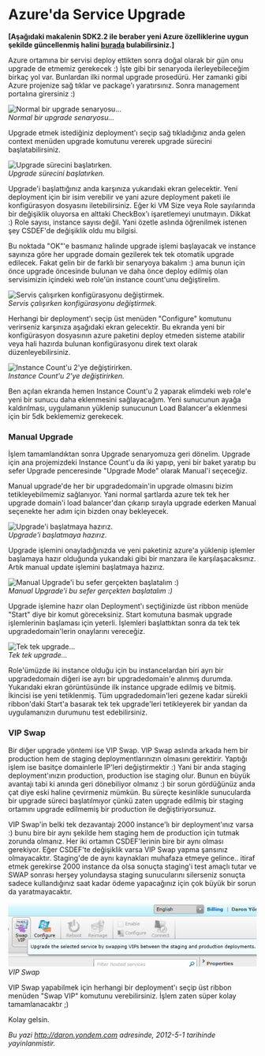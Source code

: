 # Azure'da Service Upgrade
**[Aşağıdaki makalenin SDK2.2 ile beraber yeni Azure özelliklerine uygun
şekilde güncellenmiş halini
[burada](http://daron.yondem.com/tr/post/Azure_da_Service_Upgrade_SDK2_2)
bulabilirsiniz.]**

Azure ortamına bir servisi deploy ettikten sonra doğal olarak bir gün
onu upgrade de etmemiz gerekecek :) İşte gibi bir senaryoda
ilerleyebileceğim birkaç yol var. Bunlardan ilki normal upgrade
prosedürü. Her zamanki gibi Azure projenize sağ tıklar ve package'ı
yaratırsınız. Sonra management portalına girersiniz :)

![Normal bir upgrade
senaryosu...](media/Azure_da_Service_Upgrade/upgrade.jpg)\
*Normal bir upgrade senaryosu...*

Upgrade etmek istediğiniz deployment'ı seçip sağ tıkladığınız anda gelen
context menüden upgrade komutunu vererek upgrade sürecini
başlatabilirsiniz.

![Upgrade sürecini
başlatırken.](media/Azure_da_Service_Upgrade/upgrade2.jpg)\
*Upgrade sürecini başlatırken.*

Upgrade'i başlattığınız anda karşınıza yukarıdaki ekran gelecektir. Yeni
deployment için bir isim verebilir ve yani azure deployment paketi ile
konfigürasyon dosyasını iletebilirsiniz. Eğer ki VM Size veya Role
sayılarında bir değişiklik oluyorsa en alttaki CheckBox'ı işaretlemeyi
unutmayın. Dikkat :) Role sayısı, instance sayısı değil. Yani özetle
aslında öğrenilmek istenen şey CSDEF'de değişiklik oldu mu bilgisi.

Bu noktada "OK"'e basmanız halinde upgrade işlemi başlayacak ve instance
sayınıza göre her upgrade domain gezilerek tek tek otomatik upgrade
edilecek. Fakat gelin bir de farklı bir senaryoya bakalım :) ama bunun
için önce upgrade öncesinde bulunan ve daha önce deploy edilmiş olan
servisimizin içindeki web role'ün instance count'unu değiştirelim.

![Servis çalışırken konfigürasyonu
değiştirmek.](media/Azure_da_Service_Upgrade/upgrade3.jpg)\
*Servis çalışırken konfigürasyonu değiştirmek.*

Herhangi bir deployment'ı seçip üst menüden "Configure" komutunu
verirseniz karşınıza aşağıdaki ekran gelecektir. Bu ekranda yeni bir
konfigürasyon dosyasının azure paketini deploy etmeden sisteme atabilir
veya hali hazırda bulunan konfigürasyonu direk text olarak
düzenleyebilirsiniz.

![Instance Count'u 2'ye
değiştirirken.](media/Azure_da_Service_Upgrade/upgrade4.jpg)\
*Instance Count'u 2'ye değiştirirken.*

Ben açılan ekranda hemen Instance Count'u 2 yaparak elimdeki web role'e
yeni bir sunucu daha eklenmesini sağlayacağım. Yeni sunucunun ayağa
kaldırılması, uygulamanın yüklenip sunucunun Load Balancer'a eklenmesi
için bir 5dk beklememiz gerekecek.

### Manual Upgrade

İşlem tamamlandıktan sonra Upgrade senaryomuza geri dönelim. Upgrade
için ana projemizdeki Instance Count'u da iki yapıp, yeni bir baket
yaratıp bu sefer Upgrade penceresinde "Upgrade Mode" olarak Manual'i
seçeceğiz.

Manual upgrade'de her bir upgradedomain'in upgrade olmasını bizim
tetikleyebilmemiz sağlanıyor. Yani normal şartlarda azure tek tek her
upgrade domain'i load balancer'dan çıkarıp sırayla upgrade ederken
Manual seçenekte her adım için bizden onay bekleyecek.

![Upgrade'i başlatmaya
hazırız.](media/Azure_da_Service_Upgrade/upgrade5.jpg)\
*Upgrade'i başlatmaya hazırız.*

Upgrade işlemini onayladığınızda ve yeni paketiniz azure'a yüklenip
işlemler başlamaya hazır olduğunda yukarıdaki gibi bir manzara ile
karşılaşacaksınız. Artık manual update işlemini başlatmaya hazırız.

![Manual Upgrade'i bu sefer gerçekten başlatalım
:)](media/Azure_da_Service_Upgrade/upgrade6.jpg)\
*Manual Upgrade'i bu sefer gerçekten başlatalım :)*

Upgrade işlemine hazır olan Deployment'ı seçtiğinizde üst ribbon menüde
"Start" diye bir komut göreceksiniz. Start komutuna basmak upgrade
işlemlerinin başlaması için yeterli. İşlemleri başlattıktan sonra da tek
tek upgradedomain'lerin onaylarını vereceğiz.

![Tek tek
upgrade...](media/Azure_da_Service_Upgrade/upgrade7.jpg)\
*Tek tek upgrade...*

Role'ümüzde iki instance olduğu için bu instancelardan biri ayrı bir
upgradedomain diğeri ise ayrı bir upgradedomain'e alınmış durumda.
Yukarıdaki ekran görüntüsünde ilk instance upgrade edilmiş ve bitmiş.
İkincisi ise yeni tetiklenmiş. Tüm upgradedomain'leri gezene kadar
sürekli ribbon'daki Start'a basarak tek tek upgrade'leri tetikleyerek
bir yandan da uygulamanızın durumunu test edebilirsiniz.

### VIP Swap

Bir diğer upgrade yöntemi ise VIP Swap. VIP Swap aslında arkada hem bir
production hem de staging deploymentlarınızın olmasını gerektirir.
Yaptığı işlem ise basitçe domainlerle IP'leri değiştirmektir :) Yani bir
anda staging deployment'ınızın production, production ise staging olur.
Bunun en büyük avantajı tabi ki anında geri dönebiliyor olmanız :) bir
sorun gördüğünüz anda çat diye eski haline çevirmeniz mümkün. Bu süreçte
kesinlikle sunucularda bir upgrade süreci başlatılmıyor çünkü zaten
upgrade edilmiş bir staging ortamını upgrade edilmemiş bir production
ile değiştiriyorsunuz.

VIP Swap'in belki tek dezavantajı 2000 instance'lı bir deployment'ınız
varsa :) bunu bire bir aynı şekilde hem staging hem de production için
tutmak zorunda olmanız. Her iki ortamın CSDEF'lerinin bire bir aynı
olması gerekiyor. Eğer CSDEF'te değişiklik varsa VIP Swap yapma şansınız
olmayacaktır. Staging'de de aynı kaynakları muhafaza etmeye gelince..
itiraf etmek gerekirse 2000 instance da olsa sonuçta staging'i test
amaçlı tutar ve SWAP sonrası herşey yolundaysa staging sunucularını
silerseniz sonuçta sadece kullandığınız saat kadar ödeme yapacağınız
için çok büyük bir sorun da yaratmayacaktır.

![VIP Swap](media/Azure_da_Service_Upgrade/upgrade8.jpg)\
*VIP Swap*

VIP Swap yapabilmek için herhangi bir deployment'ı seçip üst ribbon
menüden "Swap VIP" komutunu verebilirsiniz. İşlem zaten süper kolay
tamamlanacaktır ;)

Kolay gelsin.



*Bu yazi http://daron.yondem.com adresinde, 2012-5-1 tarihinde yayinlanmistir.*
